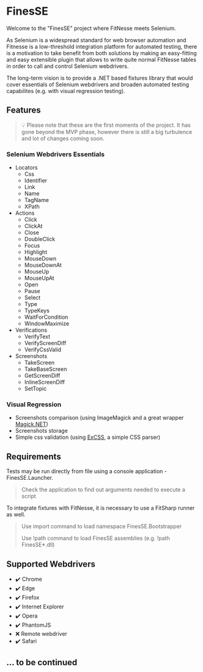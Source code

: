 # FinesSE

Welcome to the "FinesSE" project where FitNesse meets Selenium. 

As Selenium is a widespread standard for web browser automation and Fitnesse is a low-threshold integration platform for automated testing, there is a motivation to take benefit from both solutions by making an easy-fitting and easy extensible plugin that allows to write quite normal FitNesse tables in order to call and control Selenium webdrivers. 

The long-term vision is to provide a .NET based fixtures library that would cover essentials of Selenium webdrivers and broaden automated testing capabilites (e.g. with visual regression testing). 

## Features

> :bulb: Please note that these are the first moments of the project. It has gone beyond the MVP phase, however there is still a big turbulence and lot of changes coming soon. 

### Selenium Webdrivers Essentials
- Locators
  * Css
  * Identifier
  * Link
  * Name
  * TagName
  * XPath
- Actions
  * Click
  * ClickAt
  * Close
  * DoubleClick
  * Focus
  * Highlight
  * MouseDown
  * MouseDownAt
  * MouseUp
  * MouseUpAt
  * Open
  * Pause
  * Select
  * Type
  * TypeKeys
  * WaitForCondition
  * WindowMaximize
- Verifications
  * VerifyText
  * VerifyScreenDiff
  * VerifyCssValid
- Screenshots
  * TakeScreen
  * TakeBaseScreen
  * GetScreenDiff
  * InlineScreenDiff
  * SetTopic

### Visual Regression
- Screenshots comparison (using ImageMagick and a great wrapper [Magick.NET](https://github.com/dlemstra/Magick.NET))
- Screenshots storage
- Simple css validation (using [ExCSS](https://github.com/TylerBrinks/ExCSS), a simple CSS parser)

## Requirements

Tests may be run directly from file using a console application - FinesSE.Launcher. 
> Check the application to find out arguments needed to execute a script

To integrate fixtures with FitNesse, it is necessary to use a FitSharp runner as well. 
> Use import command to load namespace FinesSE.Bootstrapper
>
> Use !path command to load FinesSE assemblies (e.g. !path FinesSE\*.dll)

## Supported Webdrivers

- ✔️ Chrome
- ✔️ Edge
- ✔️ Firefox
- ✔️ Internet Explorer
- ✔️ Opera
- ✔️ PhantomJS
- ❌ Remote webdriver
- ✔️ Safari

## ... to be continued
